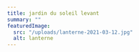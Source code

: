 ```yaml
---
title: jardin du soleil levant
summary: ""
featuredImage:
  src: "/uploads/lanterne-2021-03-12.jpg"
  alt: lanterne
---
```

